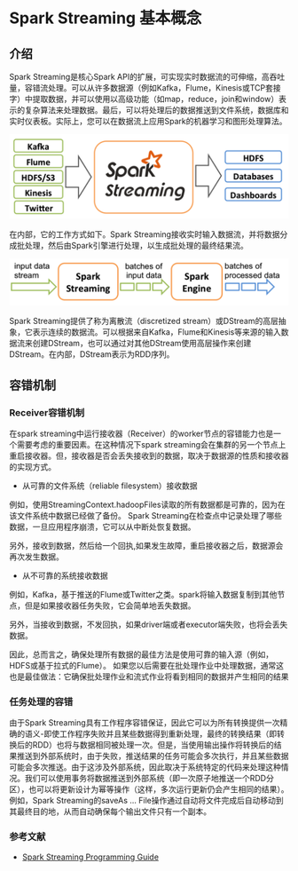 # Spark Streaming 基本概念

## 介绍

Spark Streaming是核心Spark API的扩展，可实现实时数据流的可伸缩，高吞吐量，容错流处理。可以从许多数据源（例如Kafka，Flume，Kinesis或TCP套接字）中提取数据，并可以使用以高级功能（如map，reduce，join和window）表示的复杂算法来处理数据。最后，可以将处理后的数据推送到文件系统，数据库和实时仪表板。实际上，您可以在数据流上应用Spark的机器学习和图形处理算法。

<img src="./images/spark-streaming-funcation.png" alt="image-20200518215219113" style="zoom:50%;" />

在内部，它的工作方式如下。Spark Streaming接收实时输入数据流，并将数据分成批处理，然后由Spark引擎进行处理，以生成批处理的最终结果流。

<img src="./images/spark-streaming-work-internal.png" alt="image-20200518215344230" style="zoom:50%;" />

Spark Streaming提供了称为离散流（discretized stream）或DStream的高层抽象，它表示连续的数据流。可以根据来自Kafka，Flume和Kinesis等来源的输入数据流来创建DStream，也可以通过对其他DStream使用高层操作来创建DStream。在内部，DStream表示为RDD序列。

## 容错机制

### Receiver容错机制

在spark streaming中运行接收器（Receiver）的worker节点的容错能力也是一个需要考虑的重要因素。在这种情况下spark streaming会在集群的另一个节点上重启接收器。但，接收器是否会丢失接收到的数据，取决于数据源的性质和接收器的实现方式。

- 从可靠的文件系统（reliable filesystem）接收数据

例如，使用StreamingContext.hadoopFiles读取的所有数据都是可靠的，因为在该文件系统中数据已经做了备份。 Spark Streaming在检查点中记录处理了哪些数据，一旦应用程序崩溃，它可以从中断处恢复数据。

另外，接收到数据，然后给一个回执,如果发生故障，重启接收器之后，数据源会再次发生数据。

- 从不可靠的系统接收数据

例如，Kafka，基于推送的Flume或Twitter之类。spark将输入数据复制到其他节点，但是如果接收器任务失败，它会简单地丢失数据。

另外，当接收到数据，不发回执，如果driver端或者executor端失败，也将会丢失数据。

因此，总而言之，确保处理所有数据的最佳方法是使用可靠的输入源（例如，HDFS或基于拉式的Flume）。 如果您以后需要在批处理作业中处理数据，通常这也是最佳做法：它确保批处理作业和流式作业将看到相同的数据并产生相同的结果

### 任务处理的容错

由于Spark Streaming具有工作程序容错保证，因此它可以为所有转换提供一次精确的语义-即使工作程序失败并且某些数据得到重新处理，最终的转换结果（即转换后的RDD）也将与数据相同被处理一次。但是，当使用输出操作将转换后的结果推送到外部系统时，由于失败，推送结果的任务可能会多次执行，并且某些数据可能会多次推送。由于这涉及外部系统，因此取决于系统特定的代码来处理这种情况。我们可以使用事务将数据推送到外部系统（即一次原子地推送一个RDD分区），也可以将更新设计为幂等操作（这样，多次运行更新仍会产生相同的结果）。例如，Spark Streaming的saveAs ... File操作通过自动将文件完成后自动移动到其最终目的地，从而自动确保每个输出文件只有一个副本。





### 参考文献

* [Spark Streaming Programming Guide](http://spark.apache.org/docs/latest/streaming-programming-guide.html)

